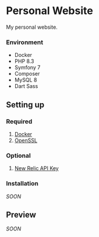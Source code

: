 # Personal Website
My personal website.

### Environment
- Docker
- PHP 8.3
- Symfony 7
- Composer
- MySQL 8
- Dart Sass

## Setting up

### Required
1. [Docker](https://www.docker.com/)
2. [OpenSSL](https://www.openssl.org/)

### Optional
1. [New Relic API Key](https://newrelic.com/)

### Installation
*SOON*

## Preview
*SOON*
